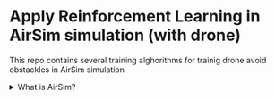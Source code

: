 # Apply Reinforcement Learning in AirSim simulation (with drone)

This repo contains several training alghorithms for trainig drone avoid obstackles in AirSim simulation

<details>
  <summary>What is AirSim?</summary>
  official repo : 

  https://github.com/microsoft/AirSim

  AirSim good at simulation of drone physic and render of environment good enough:

  
  | <img src="https://github.com/IrDIE/AirSim_droneRL/blob/main/readme_pictures/airsim_drone_.gif" width="640" height="353"/>                     |
|-----------------------------------------------------------------------------------------------------------------------------------------------|
| <img src="https://media.giphy.com/media/vFKqnCdLPNOKc/giphy.gif" width="80" height="80"/>  <br/>most important - AirSim have nice API :heart: |


</details>
